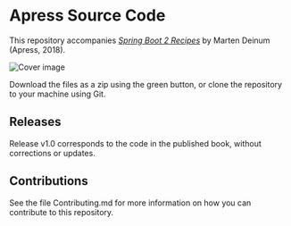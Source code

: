# Apress Source Code

This repository accompanies [*Spring Boot 2 Recipes*](https://www.apress.com/9781484239629) by Marten Deinum (Apress, 2018).

[comment]: #cover
![Cover image](9781484239629.jpg)

Download the files as a zip using the green button, or clone the repository to your machine using Git.

## Releases

Release v1.0 corresponds to the code in the published book, without corrections or updates.

## Contributions

See the file Contributing.md for more information on how you can contribute to this repository.